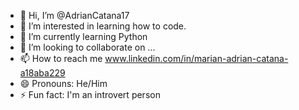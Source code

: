 - 👋 Hi, I’m @AdrianCatana17
- 👀 I’m interested in learning how to code.
- 🌱 I’m currently learning Python
- 💞️ I’m looking to collaborate on ...
- 📫 How to reach me www.linkedin.com/in/marian-adrian-catana-a18aba229
- 😄 Pronouns: He/Him
- ⚡ Fun fact: I'm an introvert person

<!---
AdrianCatana17/AdrianCatana17 is a ✨ special ✨ repository because its `README.md` (this file) appears on your GitHub profile.
You can click the Preview link to take a look at your changes.
--->
